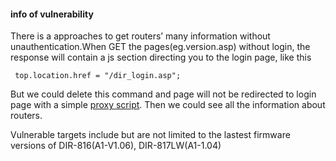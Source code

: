 #### info of vulnerability
There is a approaches to get routers’ many information without unauthentication.When GET the pages(eg.version.asp) without login, the response will contain a js section directing you to the login page, like this
```
 top.location.href = "/dir_login.asp"; 
```

But we could delete this command and page will not be redirected to login page with a simple [proxy script](https://github.com/dahua966/Routers-vuls/blob/master/DIR-816/proxy.py). Then we could see all the information about routers.

Vulnerable targets include but are not limited to the lastest firmware versions of DIR-816(A1-V1.06),  DIR-817LW(A1-1.04)
